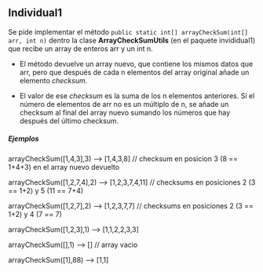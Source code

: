 ## Individual1

Se pide implementar el método `public static int[] arrayCheckSum(int[] arr, int n)`
dentro la clase **ArrayCheckSumUtils** (en el paquete invididual1) que recibe un array de enteros arr y un int n.

- El método devuelve un array nuevo, que contiene los mismos datos que arr, pero que después de cada n elementos del array original añade un elemento *checksum*.

- El valor de ese *checksum* es la suma de los n elementos anteriores. Si el número de elementos de arr no es un múltiplo de n, se añade
un checksum al final del array nuevo sumando los números que hay después del último checksum.

##### Ejemplos
arrayCheckSum([1,4,3],3) --> [1,4,3,8] // checksum en posicion 3 (8 == 1+4+3) en el array nuevo devuelto

arrayCheckSum([1,2,7,4],2) --> [1,2,3,7,4,11] // checksums en posiciones 2 (3 == 1+2) y 5 (11 == 7+4)

arrayCheckSum([1,2,7],2) --> [1,2,3,7,7] // checksums en posiciones 2 (3 == 1+2) y 4 (7 == 7)

arrayCheckSum([1,2,3],1) --> [1,1,2,2,3,3]

arrayCheckSum([],1) --> [] // array vacio

arrayCheckSum([1],88) --> [1,1]

<p></p>
